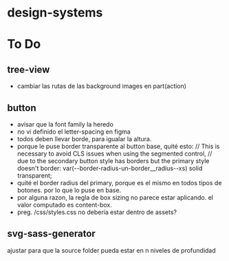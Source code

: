 # design-systems

# To Do

## tree-view

- cambiar las rutas de las background images en part(action)

## button

- avisar que la font family la heredo
- no vi definido el letter-spacing en figma
- todos deben llevar borde, para igualar la altura.
- porque le puse border transparente al button base, quité esto:
  // This is necessary to avoid CLS issues when using the segmented control,
  // due to the secondary button style has borders but the primary style doesn't
  border: var(--border-radius-un-border\_\_radius--xs) solid transparent;
- quité el border radius del primary, porque es el mismo en todos tipos de botones. por lo que lo puse en base.
- por alguna razon, la regla de box sizing no parece estar aplicando. el valor computado es content-box.
- preg. /css/styles.css no debería estar dentro de assets?

## svg-sass-generator

ajustar para que la source folder pueda estar en n niveles de profundidad
